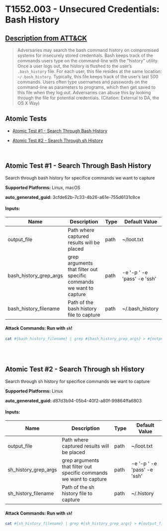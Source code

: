 # T1552.003 - Unsecured Credentials: Bash History
## [Description from ATT&CK](https://attack.mitre.org/techniques/T1552/003)
<blockquote>Adversaries may search the bash command history on compromised systems for insecurely stored credentials. Bash keeps track of the commands users type on the command-line with the "history" utility. Once a user logs out, the history is flushed to the user’s <code>.bash_history</code> file. For each user, this file resides at the same location: <code>~/.bash_history</code>. Typically, this file keeps track of the user’s last 500 commands. Users often type usernames and passwords on the command-line as parameters to programs, which then get saved to this file when they log out. Adversaries can abuse this by looking through the file for potential credentials. (Citation: External to DA, the OS X Way)</blockquote>

## Atomic Tests

- [Atomic Test #1 - Search Through Bash History](#atomic-test-1---search-through-bash-history)

- [Atomic Test #2 - Search Through sh History](#atomic-test-2---search-through-sh-history)


<br/>

## Atomic Test #1 - Search Through Bash History
Search through bash history for specifice commands we want to capture

**Supported Platforms:** Linux, macOS


**auto_generated_guid:** 3cfde62b-7c33-4b26-a61e-755d6131c8ce





#### Inputs:
| Name | Description | Type | Default Value |
|------|-------------|------|---------------|
| output_file | Path where captured results will be placed | path | ~/loot.txt|
| bash_history_grep_args | grep arguments that filter out specific commands we want to capture | path | -e '-p ' -e 'pass' -e 'ssh'|
| bash_history_filename | Path of the bash history file to capture | path | ~/.bash_history|


#### Attack Commands: Run with `sh`! 


```sh
cat #{bash_history_filename} | grep #{bash_history_grep_args} > #{output_file}
```






<br/>
<br/>

## Atomic Test #2 - Search Through sh History
Search through sh history for specifice commands we want to capture

**Supported Platforms:** Linux


**auto_generated_guid:** d87d3b94-05b4-40f2-a80f-99864ffa6803





#### Inputs:
| Name | Description | Type | Default Value |
|------|-------------|------|---------------|
| output_file | Path where captured results will be placed | path | ~/loot.txt|
| sh_history_grep_args | grep arguments that filter out specific commands we want to capture | path | -e '-p ' -e 'pass' -e 'ssh'|
| sh_history_filename | Path of the sh history file to capture | path | ~/.history|


#### Attack Commands: Run with `sh`! 


```sh
cat #{sh_history_filename} | grep #{sh_history_grep_args} > #{output_file}
```






<br/>
